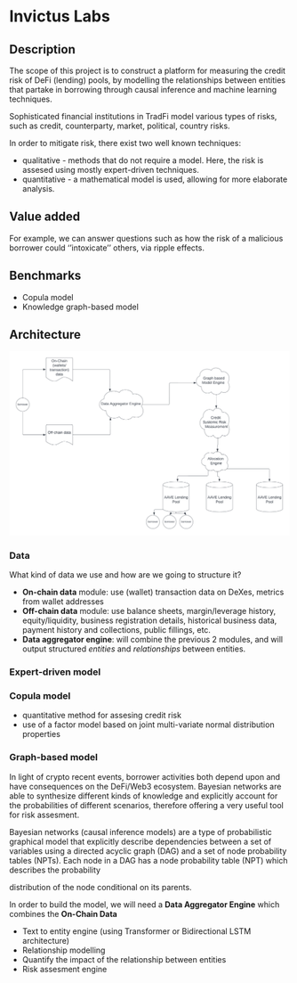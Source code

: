 # Invictus Labs

## Description ##

The scope of this project is to construct a platform for measuring the credit risk of DeFi (lending) pools, by modelling the relationships between entities that partake in borrowing through causal inference and machine learning techniques. 

Sophisticated financial institutions in TradFi model various types of risks, such as credit, counterparty, market, political, country risks. 

In order to mitigate risk, there exist two well known techniques:

- qualitative - methods that do not require a model. Here, the risk is assesed using mostly expert-driven techniques.
- quantitative - a mathematical model is used, allowing for more elaborate analysis.


## Value added ##
For example, we can answer questions such as how the risk of a malicious borrower could ‘’intoxicate’’ others, via ripple effects.
## Benchmarks ##
* Copula model
* Knowledge graph-based model

## Architecture ##
![image-description](assets/Invictus_Labs_overview_arch_1.png)




### Data ###

What kind of data we use and how are we going to structure it? 
- **On-chain data** module: use (wallet) transaction data on DeXes, metrics from wallet addresses
- **Off-chain data** module: use balance sheets, margin/leverage history, equity/liquidity,  business registration details, historical business data, payment history and collections, public fillings, etc.
- **Data aggregator engine**: will combine the previous 2 modules, and will output structured *entities* and *relationships* between entities.

### Expert-driven model ###


### Copula model ###
- quantitative method for assesing credit risk
- use of a factor model based on joint multi-variate normal distribution properties

### Graph-based model ###
In light of crypto recent events, borrower activities both depend upon and have consequences on the DeFi/Web3 ecosystem. Bayesian networks are able to synthesize different kinds of knowledge and explicitly account for the probabilities of different scenarios, therefore offering a very useful tool for risk assesment. 

Bayesian networks (causal inference models) are a type of probabilistic graphical model that explicitly describe
dependencies between a set of variables using a directed acyclic graph (DAG) and a set of
node probability tables (NPTs). Each node in a DAG has a node probability table (NPT) which describes the probability

distribution of the node conditional on its parents.

In order to build the model, we will need a **Data Aggregator Engine** which combines the **On-Chain Data**






* Text to entity engine (using Transformer or Bidirectional LSTM architecture)
* Relationship modelling
* Quantify the impact of the relationship between entities
* Risk assesment engine




